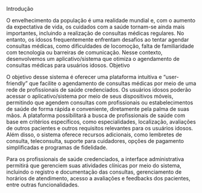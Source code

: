 Introdução

O envelhecimento da população é uma realidade mundial e, com o aumento da expectativa de vida, os cuidados com a saúde tornam-se ainda mais importantes, incluindo a realização de consultas médicas regulares. No entanto, os idosos frequentemente enfrentam desafios ao tentar agendar consultas médicas, como dificuldades de locomoção, falta de familiaridade com tecnologia ou barreiras de comunicação. Nesse contexto, desenvolvemos um aplicativo/sistema que otimiza o agendamento de consultas médicas para usuários idosos.
Objetivo

O objetivo desse sistema é oferecer uma plataforma intuitiva e “user-friendly” que facilite o agendamento de consultas médicas por meio de uma rede de profissionais de saúde credenciados. Os usuários idosos poderão acessar o aplicativo/sistema por meio de seus dispositivos móveis, permitindo que agendem consultas com profissionais ou estabelecimentos de saúde de forma rápida e conveniente, diretamente pela palma de suas mãos. A plataforma possibilitará a busca de profissionais de saúde com base em critérios específicos, como especialidades, localização, avaliações de outros pacientes e outros requisitos relevantes para os usuários idosos. Além disso, o sistema oferece recursos adicionais, como lembretes de consulta, teleconsulta, suporte para cuidadores, opções de pagamento simplificadas e programas de fidelidade.

Para os profissionais de saúde credenciados, a interface administrativa permitirá que gerenciem suas atividades clínicas por meio do sistema, incluindo o registro e documentação das consultas, gerenciamento de horários de atendimento, acesso a avaliações e feedbacks dos pacientes, entre outras funcionalidades.
